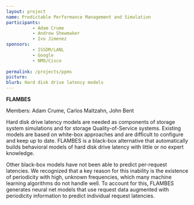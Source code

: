 ```yaml
---
layout: project
name: Predictable Performance Management and Simulation
participants: 
          - Adam Crume 
          - Andrew Shewmaker 
          - Ivo Jimenez
sponsors:
          - ISSDM/LANL
          - Google
          - NMO/Cisco
          
permalink: /projects/ppms
picture: 
blurb: Hard disk drive latency models
---
```


<b>FLAMBES</b>

Members: Adam Crume, Carlos Maltzahn, John Bent

Hard disk drive latency models are needed as components of storage system simulations and for storage Quality-of-Service systems.  Existing models are based on white-box approaches and are difficult to configure and keep up to date.  FLAMBES is a black-box alternative that automatically builds behavioral models of hard disk drive latency with little or no expert knowledge.

Other black-box models have not been able to predict per-request latencies.  We recognized that a key reason for this inability is the existence of periodicity with high, unknown frequencies, which many machine learning algorithms do not handle well.  To account for this, FLAMBES generates neural net models that use request data augmented with periodicity information to predict individual request latencies.

         
